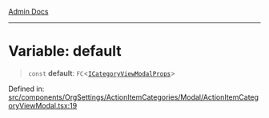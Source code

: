 [Admin Docs](/)

---

# Variable: default

> `const` **default**: `FC`\<[`ICategoryViewModalProps`](../interfaces/ICategoryViewModalProps.md)\>

Defined in: [src/components/OrgSettings/ActionItemCategories/Modal/ActionItemCategoryViewModal.tsx:19](https://github.com/PalisadoesFoundation/talawa-admin/blob/main/src/components/OrgSettings/ActionItemCategories/Modal/ActionItemCategoryViewModal.tsx#L19)
